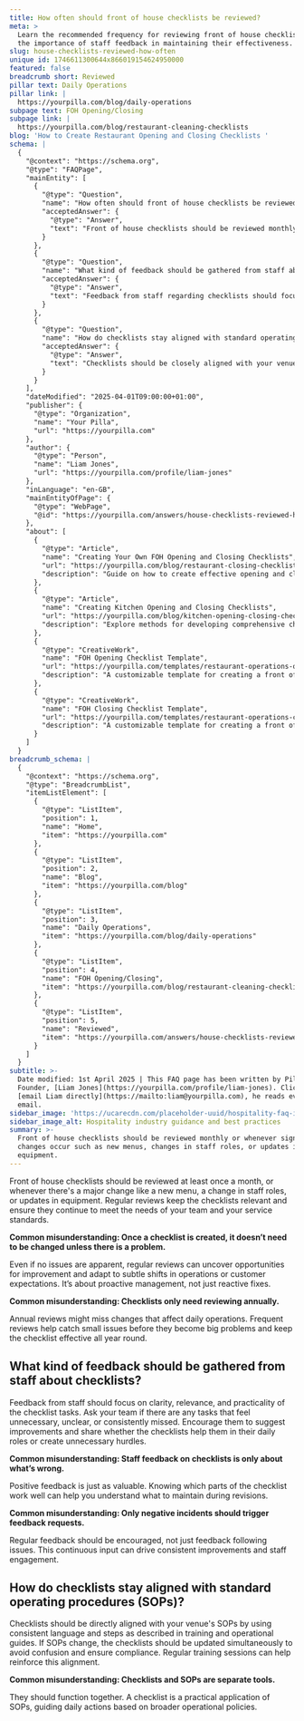 ```yaml
---
title: How often should front of house checklists be reviewed?
meta: >
  Learn the recommended frequency for reviewing front of house checklists and
  the importance of staff feedback in maintaining their effectiveness.
slug: house-checklists-reviewed-how-often
unique id: 1746611300644x866019154624950000
featured: false
breadcrumb short: Reviewed
pillar text: Daily Operations
pillar link: |
  https://yourpilla.com/blog/daily-operations
subpage text: FOH Opening/Closing
subpage link: |
  https://yourpilla.com/blog/restaurant-cleaning-checklists
blog: 'How to Create Restaurant Opening and Closing Checklists '
schema: |
  {
    "@context": "https://schema.org",
    "@type": "FAQPage",
    "mainEntity": [
      {
        "@type": "Question",
        "name": "How often should front of house checklists be reviewed?",
        "acceptedAnswer": {
          "@type": "Answer",
          "text": "Front of house checklists should be reviewed monthly or whenever significant changes occur such as new menus, changes in staff roles, or updates in equipment. These reviews ensure that the checklists remain relevant and effective in meeting the requirements of the team and service standards."
        }
      },
      {
        "@type": "Question",
        "name": "What kind of feedback should be gathered from staff about checklists?",
        "acceptedAnswer": {
          "@type": "Answer",
          "text": "Feedback from staff regarding checklists should focus on the clarity, relevance, and practicality of the tasks. Staff should be encouraged to offer suggestions for improvement and to share how the checklists either assist or hinder their daily activities."
        }
      },
      {
        "@type": "Question",
        "name": "How do checklists stay aligned with standard operating procedures (SOPs)?",
        "acceptedAnswer": {
          "@type": "Answer",
          "text": "Checklists should be closely aligned with your venue's standard operating procedures, incorporating consistent language and steps. If SOPs change, the checklists should also be updated immediately to prevent confusion and ensure compliance. Regular training is recommended to reinforce the alignment."
        }
      }
    ],
    "dateModified": "2025-04-01T09:00:00+01:00",
    "publisher": {
      "@type": "Organization",
      "name": "Your Pilla",
      "url": "https://yourpilla.com"
    },
    "author": {
      "@type": "Person",
      "name": "Liam Jones",
      "url": "https://yourpilla.com/profile/liam-jones"
    },
    "inLanguage": "en-GB",
    "mainEntityOfPage": {
      "@type": "WebPage",
      "@id": "https://yourpilla.com/answers/house-checklists-reviewed-how-often"
    },
    "about": [
      {
        "@type": "Article",
        "name": "Creating Your Own FOH Opening and Closing Checklists",
        "url": "https://yourpilla.com/blog/restaurant-closing-checklist",
        "description": "Guide on how to create effective opening and closing checklists for the front of house operations."
      },
      {
        "@type": "Article",
        "name": "Creating Kitchen Opening and Closing Checklists",
        "url": "https://yourpilla.com/blog/kitchen-opening-closing-checklists",
        "description": "Explore methods for developing comprehensive checklists for kitchen operations to enhance workflow and safety."
      },
      {
        "@type": "CreativeWork",
        "name": "FOH Opening Checklist Template",
        "url": "https://yourpilla.com/templates/restaurant-operations-opening-checklist",
        "description": "A customizable template for creating a front of house opening checklist, tailored to your specific site requirements."
      },
      {
        "@type": "CreativeWork",
        "name": "FOH Closing Checklist Template",
        "url": "https://yourpilla.com/templates/restaurant-operations-closing-checklist",
        "description": "A customizable template for creating a front of house closing checklist, designed to meet your site's specific needs."
      }
    ]
  }
breadcrumb_schema: |
  {
    "@context": "https://schema.org",
    "@type": "BreadcrumbList",
    "itemListElement": [
      {
        "@type": "ListItem",
        "position": 1,
        "name": "Home",
        "item": "https://yourpilla.com"
      },
      {
        "@type": "ListItem",
        "position": 2,
        "name": "Blog",
        "item": "https://yourpilla.com/blog"
      },
      {
        "@type": "ListItem",
        "position": 3,
        "name": "Daily Operations",
        "item": "https://yourpilla.com/blog/daily-operations"
      },
      {
        "@type": "ListItem",
        "position": 4,
        "name": "FOH Opening/Closing",
        "item": "https://yourpilla.com/blog/restaurant-cleaning-checklists"
      },
      {
        "@type": "ListItem",
        "position": 5,
        "name": "Reviewed",
        "item": "https://yourpilla.com/answers/house-checklists-reviewed-how-often"
      }
    ]
  }
subtitle: >-
  Date modified: 1st April 2025 | This FAQ page has been written by Pilla
  Founder, [Liam Jones](https://yourpilla.com/profile/liam-jones). Click to
  [email Liam directly](https://mailto:liam@yourpilla.com), he reads every
  email.
sidebar_image: 'https://ucarecdn.com/placeholder-uuid/hospitality-faq-image.jpg'
sidebar_image_alt: Hospitality industry guidance and best practices
summary: >-
  Front of house checklists should be reviewed monthly or whenever significant
  changes occur such as new menus, changes in staff roles, or updates in
  equipment.
---
```

Front of house checklists should be reviewed at least once a month, or whenever there's a major change like a new menu, a change in staff roles, or updates in equipment. Regular reviews keep the checklists relevant and ensure they continue to meet the needs of your team and your service standards.

**Common misunderstanding: Once a checklist is created, it doesn’t need to be changed unless there is a problem.**

Even if no issues are apparent, regular reviews can uncover opportunities for improvement and adapt to subtle shifts in operations or customer expectations. It’s about proactive management, not just reactive fixes.

**Common misunderstanding: Checklists only need reviewing annually.**

Annual reviews might miss changes that affect daily operations. Frequent reviews help catch small issues before they become big problems and keep the checklist effective all year round.

## What kind of feedback should be gathered from staff about checklists?

Feedback from staff should focus on clarity, relevance, and practicality of the checklist tasks. Ask your team if there are any tasks that feel unnecessary, unclear, or consistently missed. Encourage them to suggest improvements and share whether the checklists help them in their daily roles or create unnecessary hurdles.

**Common misunderstanding: Staff feedback on checklists is only about what’s wrong.**

Positive feedback is just as valuable. Knowing which parts of the checklist work well can help you understand what to maintain during revisions.

**Common misunderstanding: Only negative incidents should trigger feedback requests.**

Regular feedback should be encouraged, not just feedback following issues. This continuous input can drive consistent improvements and staff engagement.

## How do checklists stay aligned with standard operating procedures (SOPs)?

Checklists should be directly aligned with your venue's SOPs by using consistent language and steps as described in training and operational guides. If SOPs change, the checklists should be updated simultaneously to avoid confusion and ensure compliance. Regular training sessions can help reinforce this alignment.

**Common misunderstanding: Checklists and SOPs are separate tools.**

They should function together. A checklist is a practical application of SOPs, guiding daily actions based on broader operational policies.
